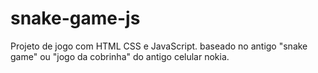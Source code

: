 # snake-game-js
 Projeto de jogo com HTML CSS e JavaScript. baseado no antigo "snake game" ou "jogo da cobrinha" do antigo celular nokia.
